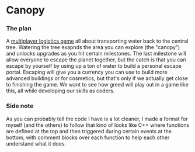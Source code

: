 # Canopy

### The plan
A [multiplayer logistics game](https://www.roblox.com/games/12001386071/Canopy) all about transporting water back to the central tree. Watering the tree exapnds the area you can explore (the "canopy") and unlocks 
upgrades as you hit certain milestones. The last milestone will allow everyone to escape the planet together, but the catch is that you can escape by yourself
by using up a ton of water to build a personal escape portal. Escaping will give you a currency you can use to build more advanced buildings or for cosmetics, but
that's only if we actually get close to finishing the game. We want to see how greed will play out in a game like this, all while developing our skills as coders.

### Side note
As you can probably tell the code I have is a lot cleaner, I made a format for myself (and the others) to follow that kind of looks like C++ where functions are defined
at the top and then triggered during certain events at the bottom, with comment blocks over each function to help each other understand what it does.
